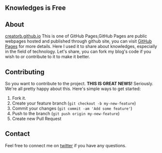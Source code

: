 Knowledges is Free
---
## About
[creatorb.github.io](http://creatorb.github.io)
This is one of GitHub Pages,GitHub Pages are public webpages hosted and published through github site, you can visit [GitHub Pages](https://pages.github.com/) for more details. Here I used it to share about knowledges, especially in the field of technology. Let's share, you can fork my blog's code if you wish to or contribute to it to make it better.

## Contributing
So you want to contribute to the project. **THIS IS GREAT NEWS!**  Seriously. We're
all pretty happy about this. Here's simple ways to get started:

1. Fork it.
2. Create your feature branch (`git checkout -b my-new-feature`)
3. Commit your changes (`git commit -am 'Add some feature'`)
4. Push to the branch (`git push origin my-new-feature`)
5. Create new Pull Request

## Contact

Feel free to connect me on [twitter](http://twitter.com/@creatorbe) if you have any questions.
